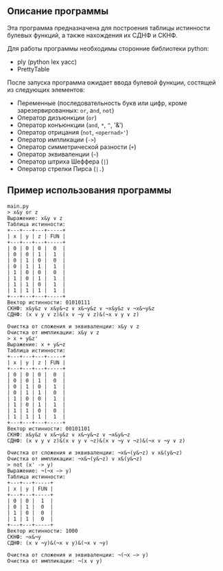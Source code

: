 ## Описание программы

Эта программа предназначена для построения таблицы истинности булевых функций, а также нахождения их СДНФ и СКНФ.

Для работы программы необходимы сторонние библиотеки python:

- ply (python lex yacc)
- PrettyTable

После запуска программа ожидает ввода булевой функции, состящей из следующих элементов:

- Переменные (последовательность букв или цифр, кроме
зарезервированных: `or`, a`nd`, `not`)
- Оператор дизъюнкции (`or`)
- Оператор конъюнкции (`and`, `*`, `^`, '&')
- Оператор отрицания (`not`, `<opernad>'`)
- Оператор импликации (`->`)
- Оператор симметрической разности (`+`)
- Оператор эквиваленции (`~`)
- Оператор штриха Шеффера (`|`)
- Оператор стрелки Пирса (`|.`)



## Пример использования программы

```
main.py
> x&y or z
Выражение: x&y ∨ z
Таблица истинности: 
+---+---+---+-----+
| x | y | z | FUN |
+---+---+---+-----+
| 0 | 0 | 0 |  0  |
| 0 | 0 | 1 |  1  |
| 0 | 1 | 0 |  0  |
| 0 | 1 | 1 |  1  |
| 1 | 0 | 0 |  0  |
| 1 | 0 | 1 |  1  |
| 1 | 1 | 0 |  1  |
| 1 | 1 | 1 |  1  |
+---+---+---+-----+
Вектор истинности: 01010111
СКНФ: x&y&z ∨ x&y&¬z ∨ x&¬y&z ∨ ¬x&y&z ∨ ¬x&¬y&z
СДНФ: (x ∨ y ∨ z)&(x ∨ ¬y ∨ z)&(¬x ∨ y ∨ z)

Очистка от сложения и эквиваленции: x&y ∨ z
Очистка от импликации: x&y ∨ z
> x + y&z'
Выражение: x + y&¬z
Таблица истинности: 
+---+---+---+-----+
| x | y | z | FUN |
+---+---+---+-----+
| 0 | 0 | 0 |  0  |
| 0 | 0 | 1 |  0  |
| 0 | 1 | 0 |  1  |
| 0 | 1 | 1 |  0  |
| 1 | 0 | 0 |  1  |
| 1 | 0 | 1 |  1  |
| 1 | 1 | 0 |  0  |
| 1 | 1 | 1 |  1  |
+---+---+---+-----+
Вектор истинности: 00101101
СКНФ: x&y&z ∨ x&¬y&z ∨ x&¬y&¬z ∨ ¬x&y&¬z
СДНФ: (x ∨ y ∨ z)&(x ∨ y ∨ ¬z)&(x ∨ ¬y ∨ ¬z)&(¬x ∨ ¬y ∨ z)

Очистка от сложения и эквиваленции: ¬x&¬(y&¬z) ∨ x&(y&¬z)
Очистка от импликации: ¬x&¬(y&¬z) ∨ x&(y&¬z)
> not (x' -> y)
Выражение: ¬(¬x —> y)
Таблица истинности: 
+---+---+-----+
| x | y | FUN |
+---+---+-----+
| 0 | 0 |  1  |
| 0 | 1 |  0  |
| 1 | 0 |  0  |
| 1 | 1 |  0  |
+---+---+-----+
Вектор истинности: 1000
СКНФ: ¬x&¬y
СДНФ: (x ∨ ¬y)&(¬x ∨ y)&(¬x ∨ ¬y)

Очистка от сложения и эквиваленции: ¬(¬x —> y)
Очистка от импликации: ¬(x ∨ y)
```
